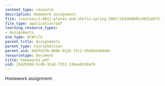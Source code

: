 ```yaml
---
content_type: resource
description: Homework assignment.
file: /courses/2-081j-plates-and-shells-spring-2007/1542b98d5cd032a8f352136ee81b0af4_homework2.pdf
file_type: application/pdf
learning_resource_types:
- Assignments
ocw_type: OCWFile
parent_title: Assignments
parent_type: CourseSection
parent_uid: 0ddfd37b-088b-012b-f3c2-d5d94ee84e0c
resourcetype: Document
title: homework2.pdf
uid: 1542b98d-5cd0-32a8-f352-136ee81b0af4
---
```

Homework assignment.

